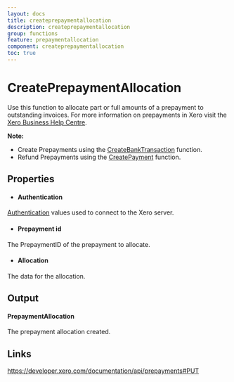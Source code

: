 ```yaml
---
layout: docs
title: createprepaymentallocation
description: createprepaymentallocation
group: functions
feature: prepaymentallocation
component: createprepaymentallocation
toc: true
---
```

CreatePrepaymentAllocation
============

Use this function to allocate part or full amounts of a prepayment to outstanding invoices. For more information on prepayments in Xero visit the [Xero Business Help Centre](https://help.xero.com/int/BankAccounts_Prepayments).

**Note:**
- Create Prepayments using the [CreateBankTransaction](../../BankTransaction/CreateBankTransaction/Index.md) function.
- Refund Prepayments using the [CreatePayment](../../Payment/CreatePayment/Index.md) function.

Properties
----------

- #### Authentication
[Authentication](../../../Common/Authentication/Index.md) values used to connect to the Xero server.
- #### Prepayment id
The PrepaymentID of the prepayment to allocate.
- #### Allocation
The data for the allocation.


Output
-----
#### PrepaymentAllocation
The prepayment allocation created.

Links
-----

https://developer.xero.com/documentation/api/prepayments#PUT
